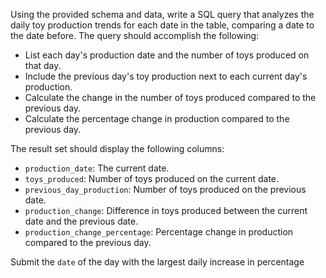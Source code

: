 Using the provided schema and data, write a SQL query that analyzes the daily toy production trends for each date in the table, comparing a date to the date before. The query should accomplish the following:

- List each day's production date and the number of toys produced on that day.
- Include the previous day's toy production next to each current day's production.
- Calculate the change in the number of toys produced compared to the previous day.
- Calculate the percentage change in production compared to the previous day.

The result set should display the following columns:

- `production_date`: The current date.
- `toys_produced`: Number of toys produced on the current date.
- `previous_day_production`: Number of toys produced on the previous date.
- `production_change`: Difference in toys produced between the current date and the previous date.
- `production_change_percentage`: Percentage change in production compared to the previous day.

Submit the `date` of the day with the largest daily increase in percentage